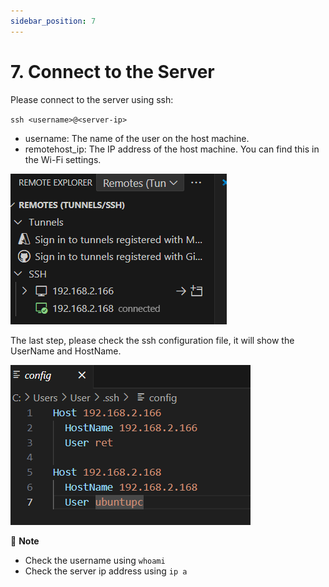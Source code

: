 ```yaml
---
sidebar_position: 7
---
```


# 7. Connect to the Server

Please connect to the server using ssh:

`ssh <username>@<server-ip>`

* username: The name of the user on the host machine.
* remotehost_ip: The IP address of the host machine. You can find this in the Wi-Fi settings.

![alt text](image-7.png)

The last step, please check the ssh configuration file, it will show the UserName and HostName.

![alt text](image-8.png)

:memo: **Note** 

* Check the username using `whoami`
* Check the server ip address using `ip a`
